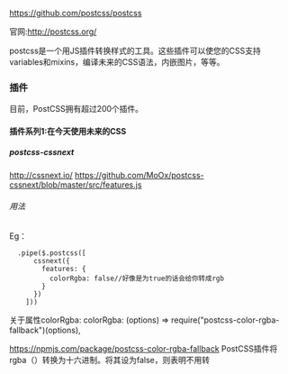 <https://github.com/postcss/postcss>

官网:<http://postcss.org/>

postcss是一个用JS插件转换样式的工具。这些插件可以使您的CSS支持variables和mixins，编译未来的CSS语法，内嵌图片，等等。

### 插件
目前，PostCSS拥有超过200个插件。

#### 插件系列1:在今天使用未来的CSS
##### postcss-cssnext
<http://cssnext.io/>
<https://github.com/MoOx/postcss-cssnext/blob/master/src/features.js>

###### 用法
Eg：
```
  .pipe($.postcss([
      cssnext({
        features: {
          colorRgba: false//好像是为true的话会给你转成rgb
        }
      })
    ]))
```
关于属性colorRgba:
  colorRgba: (options) => require("postcss-color-rgba-fallback")(options),

  <https://npmjs.com/package/postcss-color-rgba-fallback>
  PostCSS插件将rgba（）转换为十六进制。将其设为false，则表明不用转